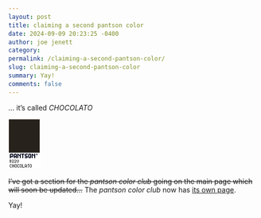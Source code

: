 ```yaml
---
layout: post
title: claiming a second pantson color
date: 2024-09-09 20:23:25 -0400
author: joe jenett
category: 
permalink: /claiming-a-second-pantson-color/
slug: claiming-a-second-pantson-color
summary: Yay!
comments: false
---
```

... it’s called *CHOCOLATO*

<a href="https://pantson.xandra.cc/"><img src="/images/chocolato.png" width="64" alt=""></a>

<span style="text-decoration:line-through;">I’ve got a section for the *pantson color club* going on the main page which will soon be updated...</span>
 The *pantson color club* now has <a href="/pantson/">its own page</a>.
 
Yay!


<a href="https://brid.gy/publish/mastodon"></a>